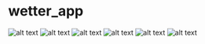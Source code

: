 # wetter_app

![alt text](<assets/Readme Screenshots/Simulator Screenshot - iPhone 16 Pro - 2024-11-26 at 23.00.38.png>) ![alt text](<assets/Readme Screenshots/Simulator Screenshot - iPhone 16 Pro - 2024-11-26 at 23.00.41.png>) ![alt text](<assets/Readme Screenshots/Simulator Screenshot - iPhone 16 Pro - 2024-11-26 at 23.00.51.png>) ![alt text](<assets/Readme Screenshots/Simulator Screenshot - iPhone 16 Pro - 2024-11-26 at 23.06.25.png>) ![alt text](<assets/Readme Screenshots/Simulator Screenshot - iPhone 16 Pro - 2024-11-26 at 23.06.31.png>) ![alt text](<assets/Readme Screenshots/Simulator Screenshot - iPhone 16 Pro - 2024-11-26 at 23.06.35.png>)